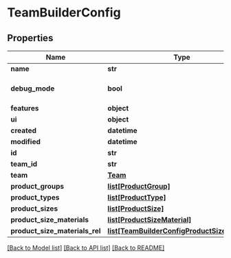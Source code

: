 # TeamBuilderConfig

## Properties
Name | Type | Description | Notes
------------ | ------------- | ------------- | -------------
**name** | **str** |  | [optional] 
**debug_mode** | **bool** |  | [optional] [default to False]
**features** | **object** |  | [optional] 
**ui** | **object** |  | [optional] 
**created** | **datetime** |  | [optional] 
**modified** | **datetime** |  | [optional] 
**id** | **str** |  | [optional] 
**team_id** | **str** |  | [optional] 
**team** | [**Team**](Team.md) |  | [optional] 
**product_groups** | [**list[ProductGroup]**](ProductGroup.md) |  | [optional] 
**product_types** | [**list[ProductType]**](ProductType.md) |  | [optional] 
**product_sizes** | [**list[ProductSize]**](ProductSize.md) |  | [optional] 
**product_size_materials** | [**list[ProductSizeMaterial]**](ProductSizeMaterial.md) |  | [optional] 
**product_size_materials_rel** | [**list[TeamBuilderConfigProductSizeMaterial]**](TeamBuilderConfigProductSizeMaterial.md) |  | [optional] 

[[Back to Model list]](../README.md#documentation-for-models) [[Back to API list]](../README.md#documentation-for-api-endpoints) [[Back to README]](../README.md)


